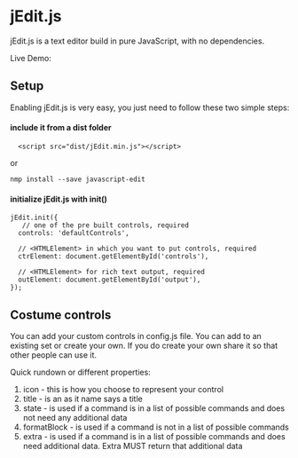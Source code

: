 # jEdit.js

jEdit.js is a text editor build in pure JavaScript, with no dependencies.

Live Demo:

## Setup

Enabling jEdit.js is very easy, you just need to follow these two simple steps:

#### include it from a dist folder
  ```
    <script src="dist/jEdit.min.js"></script>
  ```

  or

  ```
  nmp install --save javascript-edit
  ```

#### initialize jEdit.js with init()
  ```
  jEdit.init({
     // one of the pre built controls, required
    controls: 'defaultControls',

    // <HTMLElement> in which you want to put controls, required
    ctrElement: document.getElementById('controls'),

    // <HTMLElement> for rich text output, required
    outElement: document.getElementById('output'),
  });
  ```

## Costume controls

You can add your custom controls in config.js file. You can add to an existing set or create your own. If you do create your own share it so that other people can use it.

Quick rundown or different properties:
  1.  icon - this is how you choose to represent your control
  2.  title - is an as it name says a title
  3.  state - is used if a command is in a list of possible commands and does not need any additional data
  4.  formatBlock - is used if a command is not in a list of possible commands
  5.  extra - is used if a command is in a list of possible commands and does need additional data. Extra MUST return that additional data
